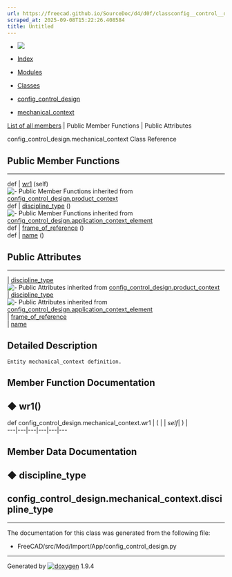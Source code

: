 ```yaml
---
url: https://freecad.github.io/SourceDoc/d4/d0f/classconfig__control__design_1_1mechanical__context.html
scraped_at: 2025-09-08T15:22:26.408584
title: Untitled
---
```


  * [ ![](https://www.freecad.org/svg/logo-freecad.svg) ](https://freecadweb.org "FreeCAD")
  * [Index](../../index.html "Index")
  * [Modules](../../modules.html "Modules list")
  * [Classes](../../annotated.html "Annotated list")

  * [config_control_design](../../d4/d07/namespaceconfig__control__design.html)
  * [mechanical_context](../../d4/d0f/classconfig__control__design_1_1mechanical__context.html)

[List of all members](../../da/d25/classconfig__control__design_1_1mechanical__context-members.html) | Public Member Functions | Public Attributes

config_control_design.mechanical_context Class Reference

##  Public Member Functions  
  
---  
def | [wr1](../../d4/d0f/classconfig__control__design_1_1mechanical__context.html#a908e156a1f84c3bba787477a924d9d7f) (self)  
![-](../../closed.png) Public Member Functions inherited from
[config_control_design.product_context](../../d7/dad/classconfig__control__design_1_1product__context.html)  
def | [discipline_type](../../d7/dad/classconfig__control__design_1_1product__context.html#a2153d80204f6c286fea86375feadd101) ()  
![-](../../closed.png) Public Member Functions inherited from
[config_control_design.application_context_element](../../dd/d0e/classconfig__control__design_1_1application__context__element.html)  
def | [frame_of_reference](../../dd/d0e/classconfig__control__design_1_1application__context__element.html#acb744c03e6aeca2c10dc1611148dfe16) ()  
def | [name](../../dd/d0e/classconfig__control__design_1_1application__context__element.html#ad5d1498fdbb2709ddce887473523d9f5) ()  
  
##  Public Attributes  
  
---  
|
[discipline_type](../../d4/d0f/classconfig__control__design_1_1mechanical__context.html#a05680d3071bc4246e20393a51f1cf7f1)  
![-](../../closed.png) Public Attributes inherited from
[config_control_design.product_context](../../d7/dad/classconfig__control__design_1_1product__context.html)  
|
[discipline_type](../../d7/dad/classconfig__control__design_1_1product__context.html#ac32da4b2e7d8be9e7634b97f6ecc1e1d)  
![-](../../closed.png) Public Attributes inherited from
[config_control_design.application_context_element](../../dd/d0e/classconfig__control__design_1_1application__context__element.html)  
|
[frame_of_reference](../../dd/d0e/classconfig__control__design_1_1application__context__element.html#a00f3e9ecf95702528d54beca53352f5d)  
|
[name](../../dd/d0e/classconfig__control__design_1_1application__context__element.html#a3a4082d0a1d04db0943d9397b2aa5ac8)  
  
## Detailed Description

    
    
    Entity mechanical_context definition.

## Member Function Documentation

## ◆ wr1()

def config_control_design.mechanical_context.wr1  | ( |  | _self_| ) |   
---|---|---|---|---|---  
  
## Member Data Documentation

## ◆ discipline_type

config_control_design.mechanical_context.discipline_type  
---  
  
* * *

The documentation for this class was generated from the following file:

  * FreeCAD/src/Mod/Import/App/config_control_design.py

* * *

Generated by
[![doxygen](../../doxygen.svg)](https://www.doxygen.org/index.html) 1.9.4

